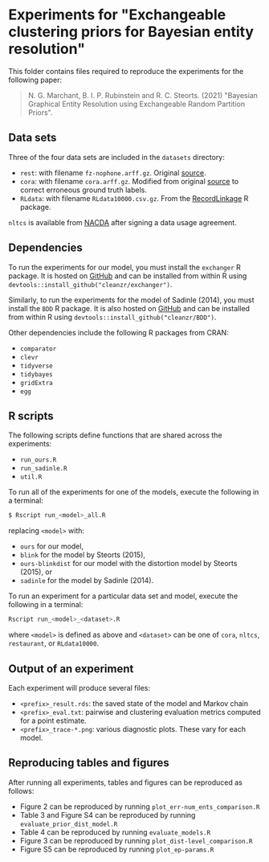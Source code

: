 # Experiments for "Exchangeable clustering priors for Bayesian entity resolution"

This folder contains files required to reproduce the experiments for the 
following paper:

> N. G. Marchant, B. I. P. Rubinstein and R. C. Steorts. (2021) "Bayesian 
Graphical Entity Resolution using Exchangeable Random Partition Priors".

## Data sets

Three of the four data sets are included in the `datasets` directory:
* `rest`: with filename `fz-nophone.arff.gz`. Original [source](https://www.cs.utexas.edu/users/ml/riddle/data/restaurant.tar.gz).
* `cora`: with filename `cora.arff.gz`. Modified from original [source](https://www.cs.utexas.edu/users/ml/riddle/data/cora.tar.gz) 
  to correct erroneous ground truth labels.
* `RLdata`: with filename `RLdata10000.csv.gz`. From the [RecordLinkage](https://cran.r-project.org/web/packages/RecordLinkage/) 
  R package.

`nltcs` is available from [NACDA](https://www.icpsr.umich.edu/icpsrweb/NACDA/studies/9681/summary) 
after signing a data usage agreement. 

## Dependencies

To run the experiments for our model, you must install the `exchanger` 
R package. It is hosted on [GitHub](https://github.com/cleanzr/exchanger) 
and can be installed from within R using 
`devtools::install_github("cleanzr/exchanger")`.

Similarly, to run the experiments for the model of Sadinle (2014), you 
must install the `BDD` R package. It is also hosted on 
[GitHub](https://github.com/cleanzr/BDD) and can be installed from 
within R using `devtools::install_github("cleanzr/BDD")`.

Other dependencies include the following R packages from CRAN:
* `comparator`
* `clevr`
* `tidyverse`
* `tidybayes`
* `gridExtra`
* `egg`

## R scripts

The following scripts define functions that are shared across the experiments:
* `run_ours.R`
* `run_sadinle.R`
* `util.R`

To run all of the experiments for one of the models, execute the following in 
a terminal:
```bash
$ Rscript run_<model>_all.R
```
replacing `<model>` with:

* `ours` for our model, 
* `blink` for the model by Steorts (2015), 
* `ours-blinkdist` for our model with the distortion model by Steorts (2015), or 
* `sadinle` for the model by Sadinle (2014).

To run an experiment for a particular data set and model, execute the 
following in a terminal:
```bash
Rscript run_<model>_<dataset>.R
```
where `<model>` is defined as above and `<dataset>` can be one of 
`cora`, `nltcs`, `restaurant`, or `RLdata10000`.

## Output of an experiment

Each experiment will produce several files:
* `<prefix>_result.rds`: the saved state of the model and Markov chain
* `<prefix>_eval.txt`: pairwise and clustering evaluation metrics computed 
for a point estimate.
* `<prefix>_trace-*.png`: various diagnostic plots. These vary for each 
model.

## Reproducing tables and figures

After running all experiments, tables and figures can be reproduced as follows:

* Figure 2 can be reproduced by running `plot_err-num_ents_comparison.R` 
* Table 3 and Figure S4 can be reproduced by running 
  `evaluate_prior_dist_model.R`
* Table 4 can be reproduced by running `evaluate_models.R`
* Figure 3 can be reproduced by running `plot_dist-level_comparison.R` 
* Figure S5 can be reproduced by running `plot_ep-params.R`
